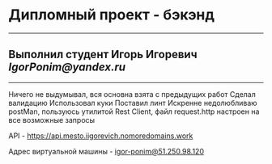 # Дипломный проект - бэкэнд
___________________________
## Выполнил студент Игорь Игоревич _IgorPonim@yandex.ru_

_________________________

Ничего не выдумывал, вся основна взята с предыдущих работ
Сделал валидацию
Использовал куки
Поставил линт
Искренне недолюбливаю postMan, пользуюсь утилитой Rest Client, файл request.http настроен на все возможные запросы

API - https://api.mesto.iigorevich.nomoredomains.work

Адрес виртуальной машины - igor-ponim@51.250.98.120
